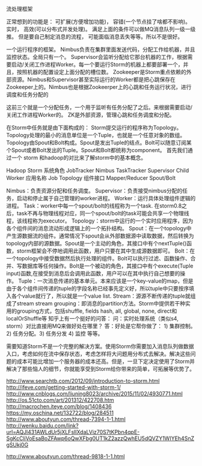 流处理框架

正常想到的功能是：
可扩展(方便增加功能)， 容错(一个节点挂了啥都不影响)。实时， 高效(可以分布式并发处理)。
满足上面的条件可以做MQ消息队列一级一级推。
但是要自己制定消息的流程， 可能面临消息丢失等等。所以不是很好。

一个运行程序的框架。
Nimbus负责在集群里面发送代码，分配工作给机器，并且监控状态。全局只有一个。
Supervisor会监听分配给它那台机器的工作，根据需要启动/关闭工作进程Worker。每一个要运行Storm的机器上都要部署一个，并且，按照机器的配置设定上面分配的槽位数。
Zookeeper是Storm重点依赖的外部资源。Nimbus和Supervisor甚至实际运行的Worker都是把心跳保存在Zookeeper上的。Nimbus也是根据Zookeerper上的心跳和任务运行状况，进行调度和任务分配的

这前三个就是一个分配任务，一个用于监听有任务分配了之后。来根据需要启动/关闭工作进程Worker的。
ZK是外部资源，管理心跳和任务调度和分配。

在Storm中任务就是由下面构成的：
Storm提交运行的程序称为Topology。
Topology处理的最小的消息单位是一个Tuple，也就是一个任意对象的数组。
Topology由Spout和Bolt构成。Spout是发出Tuple的结点。Bolt可以随意订阅某个Spout或者Bolt发出的Tuple。Spout和Bolt都统称为component。
首先我们通过一个 storm 和hadoop的对比来了解storm中的基本概念。

Hadoop	Storm
系统角色	JobTracker	Nimbus
TaskTracker	Supervisor
Child	Worker
应用名称	Job	Topology
组件接口	Mapper/Reducer	Spout/Bolt

Nimbus：负责资源分配和任务调度。
Supervisor：负责接受nimbus分配的任务，启动和停止属于自己管理的worker进程。
Worker：运行具体处理组件逻辑的进程。
Task：worker中每一个spout/bolt的线程称为一个task. 在storm0.8之后，task不再与物理线程对应，同一个spout/bolt的task可能会共享一个物理线程，该线程称为executor。
Topology：storm中运行的一个实时应用程序，因为各个组件间的消息流动形成逻辑上的一个拓扑结构。
Spout：在一个topology中产生源数据流的组件。通常情况下spout会从外部数据源中读取数据，然后转换为topology内部的源数据。Spout是一个主动的角色，其接口中有个nextTuple()函数，storm框架会不停地调用此函数，用户只要在其中生成源数据即可。
Bolt：在一个topology中接受数据然后执行处理的组件。Bolt可以执行过滤、函数操作、合并、写数据库等任何操作。Bolt是一个被动的角色，其接口中有个execute(Tuple input)函数,在接受到消息后会调用此函数，用户可以在其中执行自己想要的操作。
Tuple：一次消息传递的基本单元。本来应该是一个key-value的map，但是由于各个组件间传递的tuple的字段名称已经事先定义好，所以tuple中只要按序填入各个value就行了，所以就是一个value list.
Stream：源源不断传递的tuple就组成了stream
 stream grouping：即消息的partition方法。Storm中提供若干种实用的grouping方式，包括shuffle, fields hash, all, global, none, direct和localOrShuffle等
知乎上有一个挺好的问答： 问：实时处理系统（类似s4, storm）对比直接用MQ来做好处在哪里？  答：好处是它帮你做了： 1) 集群控制。2) 任务分配。3) 任务分发 4) 监控 等等。

需要知道Storm不是一个完整的解决方案。使用Storm你需要加入消息队列做数据入口，考虑如何在流中保存状态，考虑怎样将大问题用分布式去解决。解决这些问题的成本可能比增加一个服务器的成本还高。但是，一旦下定决定使用了Storm并解决了那些恼人的细节，你就能享受到Storm给你带来的简单，可拓展等优势了。


http://www.searchtb.com/2012/09/introduction-to-storm.html
http://ifeve.com/getting-started-with-storm-1/
http://www.cnblogs.com/liuning8023/archive/2015/11/02/4930771.html
http://os.51cto.com/art/201312/422708.htm
http://macrochen.iteye.com/blog/1408436
https://my.oschina.net/132722/blog/284511
http://www.aboutyun.com/thread-7394-1-1.html
http://wenku.baidu.com/link?url=AQJl431AWLdUr5jXLFslIXdaLViz70S7tKPbn4qpE-SgKcCliVoEsaBoZFAwp6oQwXFbg0UT1kZ2azzQwhEU5dQVZY1WIYEh4SnZgSUkj0G

http://www.aboutyun.com/thread-9818-1-1.html

